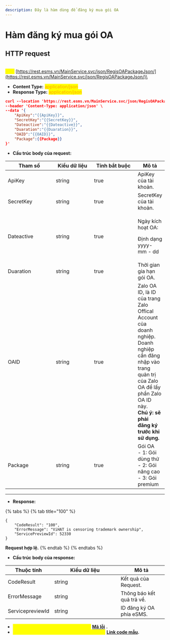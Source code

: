 ```yaml
---
description: Đây là hàm dùng để đăng ký mua gói OA
---
```


# Hàm đăng ký mua gói OA

## HTTP request

\
<mark style="color:yellow;">**`POST`**</mark> [https://rest.esms.vn/MainService.svc/json/RegisOAPackageJson/](https://rest.esms.vn/MainService.svc/json/RegisOAPackageJson/)\


* **Content Type:** <mark style="color:orange;">application/json</mark>
* **Response Type:** <mark style="color:orange;">application/json</mark>

```json
curl --location 'https://rest.esms.vn/MainService.svc/json/RegisOAPackageJson/' \
--header 'Content-Type: application/json' \
--data '{
    "ApiKey":"{{ApiKey}}",
    "SecretKey":"{{SecretKey}}",
    "Dateactive":"{{Dateactive}}",
    "Duaration":"{{Duaration}}",
    "OAID":"{{OAID}}",
    "Package":{{Package}}
}'
```

* **Cấu trúc body của request:**

<table><thead><tr><th width="157">Tham số </th><th width="129">Kiểu dữ liệu </th><th width="154" data-type="checkbox">Tính bắt buộc</th><th>Mô tả</th></tr></thead><tbody><tr><td>ApiKey</td><td>string</td><td>true</td><td>ApiKey của tài khoản.</td></tr><tr><td>SecretKey</td><td>string</td><td>true</td><td>SecretKey của tài khoản.</td></tr><tr><td>Dateactive</td><td>string</td><td>true</td><td><p>Ngày kích hoạt OA:</p><p>Định dạng yyyy- mm - dd</p></td></tr><tr><td>Duaration</td><td>string</td><td>true</td><td>Thời gian gia hạn gói OA.</td></tr><tr><td>OAID</td><td>string</td><td>true</td><td>Zalo OA ID, là ID của trang Zalo Offical Account của doanh nghiệp. Doanh nghiệp cần đăng nhập vào trang quản trị của Zalo OA để lấy phần Zalo OA ID này. <br><strong>Chú ý: sẽ phải đăng ký trước khi sử dụng.</strong></td></tr><tr><td>Package</td><td>string</td><td>true</td><td>Gói OA<br>- 1: Gói dùng thử<br>- 2: Gói nâng cao<br>- 3: Gói premium</td></tr></tbody></table>

***

* **Response:**

{% tabs %}
{% tab title="100" %}
```
{
    "CodeResult": "100",
    "ErrorMessage": "ViHAT is censoring trademark ownership",
    "ServicePreviewId": 52330
}
```

**Request hợp lệ.**
{% endtab %}
{% endtabs %}

* **Cấu trúc body của response:**

<table><thead><tr><th>Thuộc tính</th><th width="194">Kiểu dữ liệu</th><th>Mô tả</th></tr></thead><tbody><tr><td>CodeResult</td><td>string</td><td>Kết quả của Request.</td></tr><tr><td>ErrorMessage</td><td>string</td><td>Thông báo kết quả trả về.</td></tr><tr><td>ServicepreviewId</td><td>string</td><td>ID đăng ký OA phía eSMS.</td></tr></tbody></table>

* _<mark style="color:yellow;">**Thông tin chi tiết mã lỗi xem ở bảng:**</mark>_ [**Mã lỗi**](../bang-ma-loi.md) **.**
* _<mark style="color:yellow;">**Lấy code mẫu các ngôn ngữ trên Postman:**</mark>_ [**Link code mẫu**](https://samplefordevelopers.esms.vn/#f6fc7a5b-a326-4e4b-b7b1-0023151354f0)**.**
